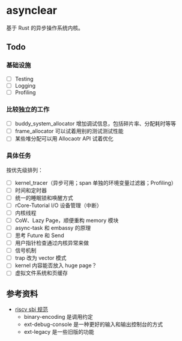 # asynclear

基于 Rust 的异步操作系统内核。

## Todo

### 基础设施

- [ ] Testing
- [ ] Logging
- [ ] Profiling

### 比较独立的工作

- [ ] buddy_system_allocator 增加调试信息，包括碎片率、分配耗时等等
- [ ] frame_allocator 可以试着用别的测试测试性能
- [ ] 某些堆分配可以用 Allocaotr API 试着优化

### 具体任务

按优先级排列：

- [ ] kernel_tracer（异步可用；span 单独的环境变量过滤器；Profiling）
- [ ] 时间和定时器
- [ ] 统一的睡眠锁和唤醒方式
- [ ] rCore-Tutorial I/O 设备管理（中断）
- [ ] 内核线程
- [ ] CoW、Lazy Page，顺便重构 memory 模块
- [ ] async-task 和 embassy 的原理
- [ ] 思考 Future 和 Send
- [ ] 用户指针检查通过内核异常来做
- [ ] 信号机制
- [ ] trap 改为 vector 模式
- [ ] kernel 内容能否放入 huge page？
- [ ] 虚拟文件系统和页缓存

## 参考资料

- [riscv sbi 规范](https://github.com/riscv-non-isa/riscv-sbi-doc)
    - binary-encoding 是调用约定
    - ext-debug-console 是一种更好的输入和输出控制台的方式
    - ext-legacy 是一些旧版的功能
